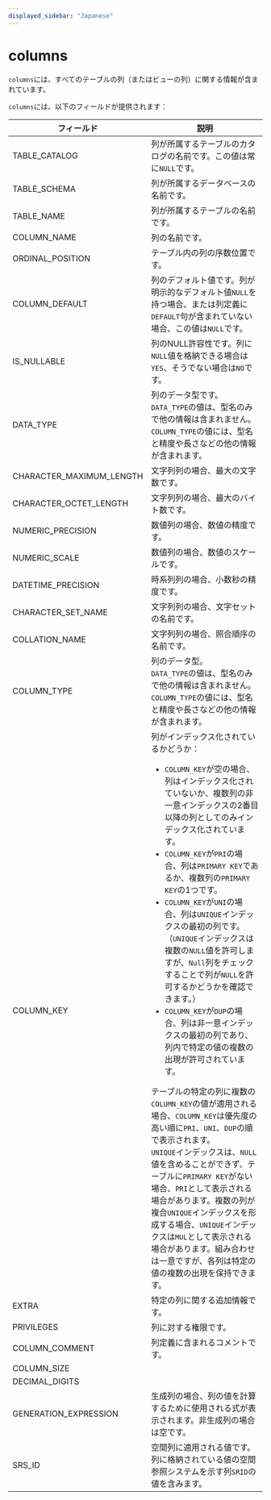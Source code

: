 ```yaml
---
displayed_sidebar: "Japanese"
---
```


# columns

`columns`には、すべてのテーブルの列（またはビューの列）に関する情報が含まれています。

`columns`には、以下のフィールドが提供されます：

| **フィールド**                | **説明**                                              |
| ------------------------ | ------------------------------------------------------------ |
| TABLE_CATALOG            | 列が所属するテーブルのカタログの名前です。この値は常に`NULL`です。 |
| TABLE_SCHEMA             | 列が所属するデータベースの名前です。 |
| TABLE_NAME               | 列が所属するテーブルの名前です。                 |
| COLUMN_NAME              | 列の名前です。                                      |
| ORDINAL_POSITION         | テーブル内の列の序数位置です。         |
| COLUMN_DEFAULT           | 列のデフォルト値です。列が明示的なデフォルト値`NULL`を持つ場合、または列定義に`DEFAULT`句が含まれていない場合、この値は`NULL`です。 |
| IS_NULLABLE              | 列のNULL許容性です。列に`NULL`値を格納できる場合は`YES`、そうでない場合は`NO`です。 |
| DATA_TYPE                | 列のデータ型です。`DATA_TYPE`の値は、型名のみで他の情報は含まれません。`COLUMN_TYPE`の値には、型名と精度や長さなどの他の情報が含まれます。 |
| CHARACTER_MAXIMUM_LENGTH | 文字列列の場合、最大の文字数です。        |
| CHARACTER_OCTET_LENGTH   | 文字列列の場合、最大のバイト数です。             |
| NUMERIC_PRECISION        | 数値列の場合、数値の精度です。                  |
| NUMERIC_SCALE            | 数値列の場合、数値のスケールです。                      |
| DATETIME_PRECISION       | 時系列列の場合、小数秒の精度です。      |
| CHARACTER_SET_NAME       | 文字列列の場合、文字セットの名前です。        |
| COLLATION_NAME           | 文字列列の場合、照合順序の名前です。            |
| COLUMN_TYPE              | 列のデータ型。<br />`DATA_TYPE`の値は、型名のみで他の情報は含まれません。`COLUMN_TYPE`の値には、型名と精度や長さなどの他の情報が含まれます。 |
| COLUMN_KEY               | 列がインデックス化されているかどうか：<ul><li>`COLUMN_KEY`が空の場合、列はインデックス化されていないか、複数列の非一意インデックスの2番目以降の列としてのみインデックス化されています。</li><li>`COLUMN_KEY`が`PRI`の場合、列は`PRIMARY KEY`であるか、複数列の`PRIMARY KEY`の1つです。</li><li>`COLUMN_KEY`が`UNI`の場合、列は`UNIQUE`インデックスの最初の列です。（`UNIQUE`インデックスは複数の`NULL`値を許可しますが、`Null`列をチェックすることで列が`NULL`を許可するかどうかを確認できます。）</li><li>`COLUMN_KEY`が`DUP`の場合、列は非一意インデックスの最初の列であり、列内で特定の値の複数の出現が許可されています。</li></ul>テーブルの特定の列に複数の`COLUMN_KEY`の値が適用される場合、`COLUMN_KEY`は優先度の高い順に`PRI`、`UNI`、`DUP`の順で表示されます。<br />`UNIQUE`インデックスは、`NULL`値を含めることができず、テーブルに`PRIMARY KEY`がない場合、`PRI`として表示される場合があります。複数の列が複合`UNIQUE`インデックスを形成する場合、`UNIQUE`インデックスは`MUL`として表示される場合があります。組み合わせは一意ですが、各列は特定の値の複数の出現を保持できます。 |
| EXTRA                    | 特定の列に関する追加情報です。 |
| PRIVILEGES               | 列に対する権限です。                      |
| COLUMN_COMMENT           | 列定義に含まれるコメントです。               |
| COLUMN_SIZE              |                                                              |
| DECIMAL_DIGITS           |                                                              |
| GENERATION_EXPRESSION    | 生成列の場合、列の値を計算するために使用される式が表示されます。非生成列の場合は空です。 |
| SRS_ID                   | 空間列に適用される値です。列に格納されている値の空間参照システムを示す列`SRID`の値を含みます。 |
